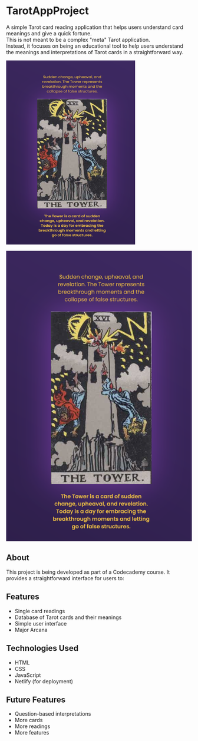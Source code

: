 # TarotAppProject

A simple Tarot card reading application that helps users understand card meanings and give a quick fortune.<br >
This is not meant to be a complex "meta" Tarot application. <br >
Instead, it focuses on being an educational tool to help users understand the meanings and interpretations of Tarot cards in a straightforward way.

<a href="https://gufftarot.netlify.app/" target="_blank">
<img src="assets/tarot-site-screenshot.png" alt="Tarot Screenshot" width="350" height="500">
</a>

[![Tarot Screenshot](assets/tarot-site-screenshot.png)](https://gufftarot.netlify.app/)

## About

This project is being developed as part of a Codecademy course. It provides a straightforward interface for users to:

## Features

- Single card readings
- Database of Tarot cards and their meanings
- Simple user interface
- Major Arcana


## Technologies Used

- HTML
- CSS
- JavaScript
- Netlify (for deployment)

## Future Features

- Question-based interpretations
- More cards
- More readings
- More features


